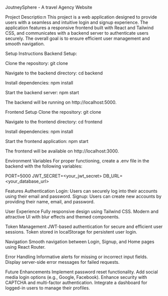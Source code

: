 JoutneySphere - A travel Agency Website

Project Descriptio:n
This project is a web application designed to provide users with a seamless and intuitive login and signup experience. 
The application features a responsive frontend built with React and Tailwind CSS, and communicates with a backend server 
to authenticate users securely. The overall goal is to ensure efficient user management and smooth navigation.



Setup Instructions
Backend Setup:

Clone the repository:
git clone <backend-repo-url>

Navigate to the backend directory:
cd backend

Install dependencies:
npm install

Start the backend server:
npm start

The backend will be running on http://localhost:5000.



Frontend Setup
Clone the repository:
git clone <frontend-repo-url>

Navigate to the frontend directory:
cd frontend

Install dependencies:
npm install

Start the frontend application:
npm start

The frontend will be available on http://localhost:3000.



Environment Variables
For proper functioning, create a .env file in the backend with the following variables:

PORT=5000
JWT_SECRET=<your_jwt_secret>
DB_URL=<your_database_url>



Features
Authentication
Login: Users can securely log into their accounts using their email and password.
Signup: Users can create new accounts by providing their name, email, and password.

User Experience
Fully responsive design using Tailwind CSS.
Modern and attractive UI with blur effects and themed components.

Token Management
JWT-based authentication for secure and efficient user sessions.
Token stored in localStorage for persistent user login.

Navigation
Smooth navigation between Login, Signup, and Home pages using React Router.

Error Handling
Informative alerts for missing or incorrect input fields.
Display server-side error messages for failed requests.



Future Enhancements
Implement password reset functionality.
Add social media login options (e.g., Google, Facebook).
Enhance security with CAPTCHA and multi-factor authentication.
Integrate a dashboard for logged-in users to manage their profiles.
